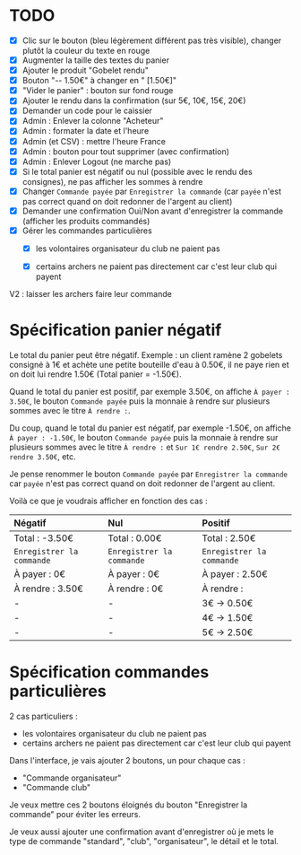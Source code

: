 # TODO

- [x] Clic sur le bouton (bleu légèrement différent pas très visible), changer plutôt la couleur du texte en rouge
- [x] Augmenter la taille des textes du panier
- [x] Ajouter le produit "Gobelet rendu"
- [x] Bouton "-- 1.50€" à changer en " [1.50€]"
- [x] "Vider le panier" : bouton sur fond rouge
- [x] Ajouter le rendu dans la confirmation (sur 5€, 10€, 15€, 20€)
- [x] Demander un code pour le caissier
- [x] Admin : Enlever la colonne "Acheteur"
- [x] Admin : formater la date et l'heure
- [x] Admin (et CSV) : mettre l'heure France
- [x] Admin : bouton pour tout supprimer (avec confirmation)
- [x] Admin : Enlever Logout (ne marche pas)
- [x] Si le total panier est négatif ou nul (possible avec le rendu des consignes), ne pas afficher les sommes à rendre
- [x] Changer `Commande payée` par `Enregistrer la commande` (car `payée` n'est pas correct quand on doit redonner de l'argent au client)
- [x] Demander une confirmation Oui/Non avant d'enregistrer la commande (afficher les produits commandés)
- [x] Gérer les commandes particulières
    - [x] les volontaires organisateur du club ne paient pas
    - [x] certains archers ne paient pas directement car c'est leur club qui payent


V2 : laisser les archers faire leur commande

# Spécification panier négatif

Le total du panier peut être négatif. Exemple : un client ramène 2 gobelets
consigné à 1€ et achète une petite bouteille d'eau à 0.50€, il ne paye rien
et on doit lui rendre 1.50€ (Total panier = -1.50€).

Quand le total du panier est positif, par exemple 3.50€, on affiche 
`À payer : 3.50€`, le bouton `Commande payée` puis la monnaie à rendre
sur plusieurs sommes avec le titre `À rendre :`.

Du coup, quand le total du panier est négatif, par exemple -1.50€, on affiche
`À payer : -1.50€`, le bouton `Commande payée` puis la monnaie à rendre
sur plusieurs sommes avec le titre `À rendre :` et `Sur 1€ rendre 2.50€`, 
`Sur 2€ rendre 3.50€`, etc.

Je pense renommer le bouton `Commande payée` par `Enregistrer la commande` car
`payée` n'est pas correct quand on doit redonner de l'argent au client.

Voilà ce que je voudrais afficher en fonction des cas :

| Négatif                   | Nul                       | Positif                   |
| :------------------------ | :------------------------ | :------------------------ |
| Total : -3.50€            | Total : 0.00€             | Total : 2.50€             |
| `Enregistrer la commande` | `Enregistrer la commande` | `Enregistrer la commande` |
| À payer : 0€              | À payer : 0€              | À payer : 2.50€           |
| À rendre : 3.50€          | À rendre : 0€             | À rendre :                |
| -                         | -                         | 3€ -> 0.50€               |
| -                         | -                         | 4€ -> 1.50€               |
| -                         | -                         | 5€ -> 2.50€               |


# Spécification commandes particulières

2 cas particuliers :

- les volontaires organisateur du club ne paient pas
- certains archers ne paient pas directement car c'est leur club qui payent

Dans l'interface, je vais ajouter 2 boutons, un pour chaque cas :

- "Commande organisateur"
- "Commande club"

Je veux mettre ces 2 boutons éloignés du bouton "Enregistrer la commande"
pour éviter les erreurs. 

Je veux aussi ajouter une confirmation avant d'enregistrer où je mets le
type de commande "standard", "club", "organisateur", le détail et le total.


